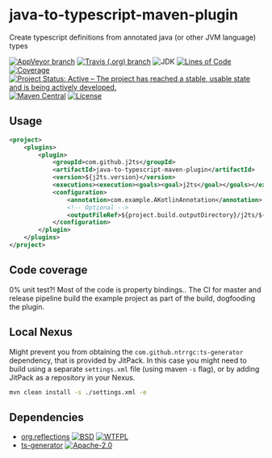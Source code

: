 # java-to-typescript-maven-plugin
Create typescript definitions from annotated java (or other JVM language) types

[![AppVeyor branch](https://img.shields.io/appveyor/ci/jensim/java-to-typescript-maven-plugin/master.svg?label=Windows%20build)](https://ci.appveyor.com/project/jensim/java-to-typescript-maven-plugin)
[![Travis (.org) branch](https://img.shields.io/travis/j2ts/java-to-typescript-maven-plugin/master.svg?label=Linux%20build)](https://travis-ci.org/j2ts/java-to-typescript-maven-plugin)
![JDK](https://img.shields.io/badge/JDK-%3E%3D1.8-lightgrey.svg)
[![Lines of Code](https://sonarcloud.io/api/project_badges/measure?project=com.github.j2ts%3Ajava-to-typescript-maven-plugin&metric=ncloc)](https://sonarcloud.io/dashboard?id=com.github.j2ts%3Ajava-to-typescript-maven-plugin)
[![Coverage](https://sonarcloud.io/api/project_badges/measure?project=com.github.j2ts%3Ajava-to-typescript-maven-plugin&metric=coverage)](https://sonarcloud.io/dashboard?id=com.github.j2ts%3Ajava-to-typescript-maven-plugin)
[![Project Status: Active – The project has reached a stable, usable state and is being actively developed.](https://www.repostatus.org/badges/latest/active.svg)](https://www.repostatus.org/#active)
[![Maven Central](https://img.shields.io/maven-central/v/com.github.j2ts/java-to-typescript-maven-plugin.svg)](https://search.maven.org/artifact/com.github.j2ts/java-to-typescript-maven-plugin/)
[![License](https://img.shields.io/badge/License-Apache%202.0-blue.svg)](LICENSE)

## Usage
```xml
<project>
    <plugins>
        <plugin>
            <groupId>com.github.j2ts</groupId>
            <artifactId>java-to-typescript-maven-plugin</artifactId>
            <version>${j2ts.version}</version>
            <executions><execution><goals><goal>j2ts</goal></goals></execution></executions>
            <configuration>
                <annotation>com.example.AKotlinAnnotation</annotation>
                <!-- Optional -->
                <outputFileRef>${project.build.outputDirectory}/j2ts/${project.artifactId}.ts.d</outputFileRef>
            </configuration>
        </plugin>
    </plugins>
</project>
```

## Code coverage
0% unit test?! Most of the code is property bindings.. 
The CI for master and release pipeline build the example project as part of the build, dogfooding the plugin.

## Local Nexus
Might prevent you from obtaining the `com.github.ntrrgc:ts-generator` dependency, that is provided by JitPack.
In this case you might need to build using a separate `settings.xml` file (using maven `-s` flag), or by adding JitPack as a repository in your Nexus. 
```bash
mvn clean install -s ./settings.xml -e
```

## Dependencies
* [org.reflections](https://github.com/ronmamo/reflections/)
[![BSD](https://img.shields.io/badge/Licence-The%20New%20BSD%20Licence-yellow.svg)](http://www.opensource.org/licenses/bsd-license.html)
[![WTFPL](https://img.shields.io/badge/Licence-WTFPL-red.svg)](http://www.wtfpl.net/)
* [ts-generator](https://github.com/ntrrgc/ts-generator) 
[![Apache-2.0](https://img.shields.io/badge/Licence-Apache--2.0-blue.svg)](https://github.com/ntrrgc/ts-generator/blob/master/LICENSE.md)
